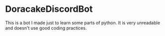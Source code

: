 # DoracakeDiscordBot
This is a bot I made just to learn some parts of python. It is very unreadable and doesn't use good coding practices.
